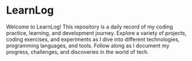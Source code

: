 # LearnLog
Welcome to LearnLog! This repository is a daily record of my coding practice, learning, and development journey. Explore a variety of projects, coding exercises, and experiments as I dive into different technologies, programming languages, and tools. Follow along as I document my progress, challenges, and discoveries in the world of tech.
